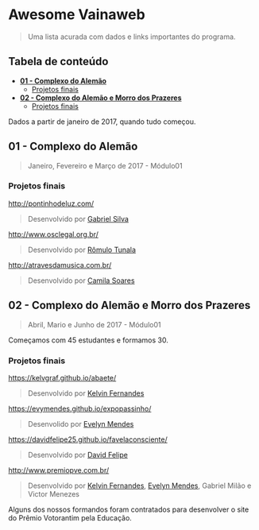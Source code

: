 # Awesome Vainaweb
> Uma lista acurada com dados e links importantes do programa.

## Tabela de conteúdo

* [**01 - Complexo do Alemão**](#01---complexo-do-alemão)
    * [Projetos finais](#projetos-finais)
* [**02 - Complexo do Alemão e Morro dos Prazeres**](#02---complexo-do-alemão-e-morro-dos-prazeres)
    * [Projetos finais](#projetos-finais-1)

Dados a partir de janeiro de 2017, quando tudo começou.

## 01 - Complexo do Alemão
> Janeiro, Fevereiro e Março de 2017 - Módulo01

### Projetos finais

http://pontinhodeluz.com/
> Desenvolvido por [Gabriel Silva](https://github.com/gabrielsilva90/)

http://www.osclegal.org.br/
> Desenvolvido por [Rômulo Tunala](https://github.com/romulotunala)

http://atravesdamusica.com.br/
> Desenvolvido por [Camila Soares](https://github.com/camilasoarres)

## 02 - Complexo do Alemão e Morro dos Prazeres
> Abril, Mario e Junho de 2017 - Módulo01

Começamos com 45 estudantes e formamos 30.

### Projetos finais

https://kelvgraf.github.io/abaete/
> Desenvolvido por [Kelvin Fernandes](https://kelvgraf.github.io/)

https://evymendes.github.io/expopassinho/
> Desenvolido por [Evelyn Mendes](https://evymendes.github.io/expopassinho/)

 https://davidfelipe25.github.io/favelaconsciente/
 > Desenvolvido por [David Felipe](https://davidfelipe25.github.io/)
 
http://www.premiopve.com.br/
> Desenvolvido por [Kelvin Fernandes](https://kelvgraf.github.io/), [Evelyn Mendes](https://evymendes.github.io/expopassinho/), Gabriel Milão e Victor Menezes 

Alguns dos nossos formandos foram contratados para desenvolver o site do Prêmio Votorantim pela Educação.
